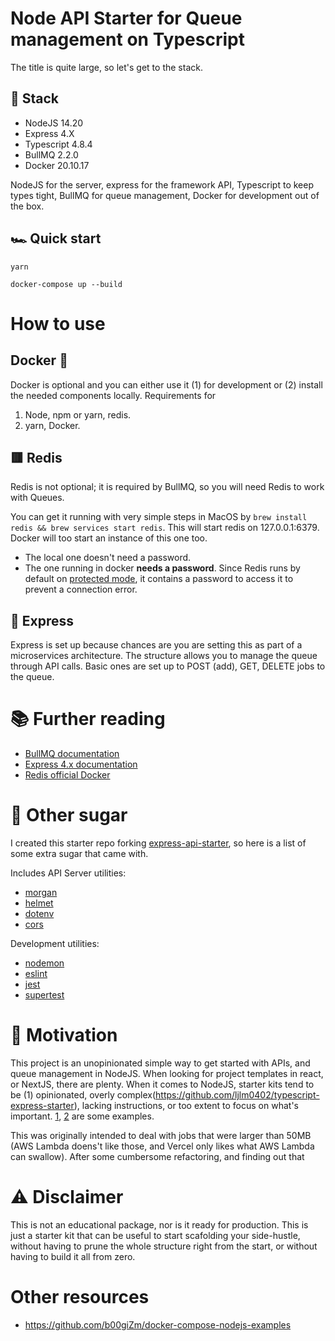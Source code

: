 # Node API Starter for Queue management on Typescript

The title is quite large, so let's get to the stack.

## 💾 Stack

- NodeJS 14.20
- Express 4.X
- Typescript 4.8.4
- BullMQ 2.2.0
- Docker 20.10.17

NodeJS for the server, express for the framework API, Typescript to keep types tight, BullMQ for queue management, Docker for development out of the box.

## 🏎️ Quick start

```
yarn
```

```
docker-compose up --build
```

# How to use

## Docker 🐳

Docker is optional and you can either use it (1) for development or (2) install the needed components locally. Requirements for
1. Node, npm or yarn, redis.
2. yarn, Docker.

## 🟥 Redis 

Redis is not optional; it is required by BullMQ, so you will need Redis to work with Queues.

You can get it running with very simple steps in MacOS by `brew install redis && brew services start redis`. This will start redis on 127.0.0.1:6379. Docker will too start an instance of this one too.
- The local one doesn't need a password.
- The one running in docker **needs a password**. Since Redis runs by default on [protected mode](https://redis.io/docs/manual/security/), it contains a password to access it to prevent a connection error.

## 💚 Express 

Express is set up because chances are you are setting this as part of a microservices architecture. The structure allows you to manage the queue through API calls. Basic ones are set up to POST (add), GET, DELETE jobs to the queue.

# 📚 Further reading 

- [BullMQ documentation](https://docs.bullmq.io/)
- [Express 4.x documentation](https://expressjs.com/en/guide/routing.html)
- [Redis official Docker](https://hub.docker.com/_/redis)

# 🍭 Other sugar

I created this starter repo forking [express-api-starter](https://github.com/w3cj/express-api-starter), so here is a list of some extra sugar that came with.

Includes API Server utilities:

* [morgan](https://www.npmjs.com/package/morgan)
* [helmet](https://www.npmjs.com/package/helmet)
* [dotenv](https://www.npmjs.com/package/dotenv)
* [cors](https://www.npmjs.com/package/cors)

Development utilities:

* [nodemon](https://www.npmjs.com/package/nodemon)
* [eslint](https://www.npmjs.com/package/eslint)
* [jest](https://www.npmjs.com/package/jest)
* [supertest](https://www.npmjs.com/package/supertest)

# 💪 Motivation 

This project is an unopinionated simple way to get started with APIs, and queue management in NodeJS. When looking for project templates in react, or NextJS, there are plenty. When it comes to NodeJS, starter kits tend to be (1) opinionated, overly complex(https://github.com/ljlm0402/typescript-express-starter), lacking instructions, or too extent to focus on what's important. [1](https://github.com/ljlm0402/typescript-express-starter), [2](https://github.com/helmuthdu/typescript-express-api-starter) are some examples.

This was originally intended to deal with jobs that were larger than 50MB (AWS Lambda doens't like those, and Vercel only likes what AWS Lambda can swallow). After some cumbersome refactoring, and finding out that 

# ⚠️ Disclaimer 

This is not an educational package, nor is it ready for production. This is just a starter kit that can be useful to start scafolding your side-hustle, without having to prune the whole structure right from the start, or without having to build it all from zero.

# Other resources
- https://github.com/b00giZm/docker-compose-nodejs-examples
